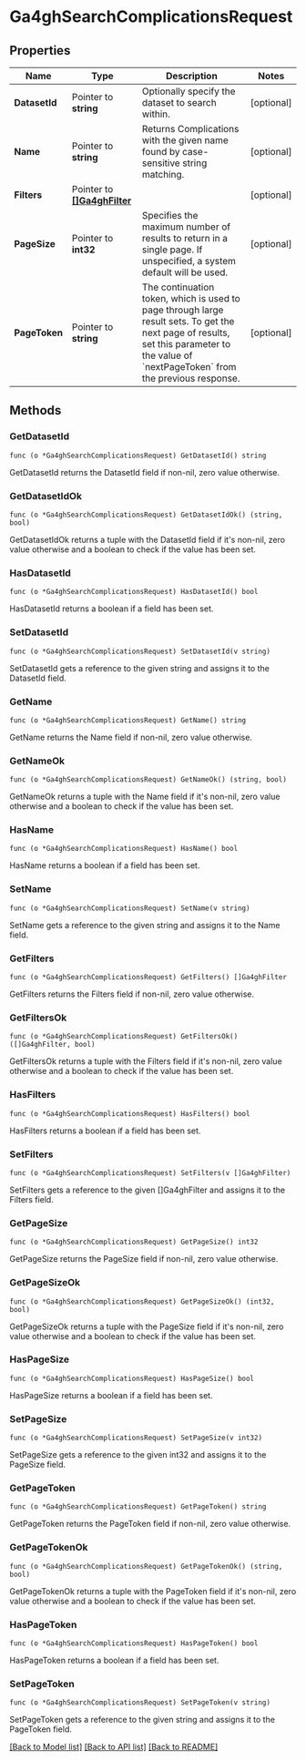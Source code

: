 # Ga4ghSearchComplicationsRequest

## Properties

Name | Type | Description | Notes
------------ | ------------- | ------------- | -------------
**DatasetId** | Pointer to **string** | Optionally specify the dataset to search within. | [optional] 
**Name** | Pointer to **string** | Returns Complications with the given name found by case-sensitive string matching. | [optional] 
**Filters** | Pointer to [**[]Ga4ghFilter**](ga4ghFilter.md) |  | [optional] 
**PageSize** | Pointer to **int32** | Specifies the maximum number of results to return in a single page. If unspecified, a system default will be used. | [optional] 
**PageToken** | Pointer to **string** | The continuation token, which is used to page through large result sets. To get the next page of results, set this parameter to the value of &#x60;nextPageToken&#x60; from the previous response. | [optional] 

## Methods

### GetDatasetId

`func (o *Ga4ghSearchComplicationsRequest) GetDatasetId() string`

GetDatasetId returns the DatasetId field if non-nil, zero value otherwise.

### GetDatasetIdOk

`func (o *Ga4ghSearchComplicationsRequest) GetDatasetIdOk() (string, bool)`

GetDatasetIdOk returns a tuple with the DatasetId field if it's non-nil, zero value otherwise
and a boolean to check if the value has been set.

### HasDatasetId

`func (o *Ga4ghSearchComplicationsRequest) HasDatasetId() bool`

HasDatasetId returns a boolean if a field has been set.

### SetDatasetId

`func (o *Ga4ghSearchComplicationsRequest) SetDatasetId(v string)`

SetDatasetId gets a reference to the given string and assigns it to the DatasetId field.

### GetName

`func (o *Ga4ghSearchComplicationsRequest) GetName() string`

GetName returns the Name field if non-nil, zero value otherwise.

### GetNameOk

`func (o *Ga4ghSearchComplicationsRequest) GetNameOk() (string, bool)`

GetNameOk returns a tuple with the Name field if it's non-nil, zero value otherwise
and a boolean to check if the value has been set.

### HasName

`func (o *Ga4ghSearchComplicationsRequest) HasName() bool`

HasName returns a boolean if a field has been set.

### SetName

`func (o *Ga4ghSearchComplicationsRequest) SetName(v string)`

SetName gets a reference to the given string and assigns it to the Name field.

### GetFilters

`func (o *Ga4ghSearchComplicationsRequest) GetFilters() []Ga4ghFilter`

GetFilters returns the Filters field if non-nil, zero value otherwise.

### GetFiltersOk

`func (o *Ga4ghSearchComplicationsRequest) GetFiltersOk() ([]Ga4ghFilter, bool)`

GetFiltersOk returns a tuple with the Filters field if it's non-nil, zero value otherwise
and a boolean to check if the value has been set.

### HasFilters

`func (o *Ga4ghSearchComplicationsRequest) HasFilters() bool`

HasFilters returns a boolean if a field has been set.

### SetFilters

`func (o *Ga4ghSearchComplicationsRequest) SetFilters(v []Ga4ghFilter)`

SetFilters gets a reference to the given []Ga4ghFilter and assigns it to the Filters field.

### GetPageSize

`func (o *Ga4ghSearchComplicationsRequest) GetPageSize() int32`

GetPageSize returns the PageSize field if non-nil, zero value otherwise.

### GetPageSizeOk

`func (o *Ga4ghSearchComplicationsRequest) GetPageSizeOk() (int32, bool)`

GetPageSizeOk returns a tuple with the PageSize field if it's non-nil, zero value otherwise
and a boolean to check if the value has been set.

### HasPageSize

`func (o *Ga4ghSearchComplicationsRequest) HasPageSize() bool`

HasPageSize returns a boolean if a field has been set.

### SetPageSize

`func (o *Ga4ghSearchComplicationsRequest) SetPageSize(v int32)`

SetPageSize gets a reference to the given int32 and assigns it to the PageSize field.

### GetPageToken

`func (o *Ga4ghSearchComplicationsRequest) GetPageToken() string`

GetPageToken returns the PageToken field if non-nil, zero value otherwise.

### GetPageTokenOk

`func (o *Ga4ghSearchComplicationsRequest) GetPageTokenOk() (string, bool)`

GetPageTokenOk returns a tuple with the PageToken field if it's non-nil, zero value otherwise
and a boolean to check if the value has been set.

### HasPageToken

`func (o *Ga4ghSearchComplicationsRequest) HasPageToken() bool`

HasPageToken returns a boolean if a field has been set.

### SetPageToken

`func (o *Ga4ghSearchComplicationsRequest) SetPageToken(v string)`

SetPageToken gets a reference to the given string and assigns it to the PageToken field.


[[Back to Model list]](../README.md#documentation-for-models) [[Back to API list]](../README.md#documentation-for-api-endpoints) [[Back to README]](../README.md)


